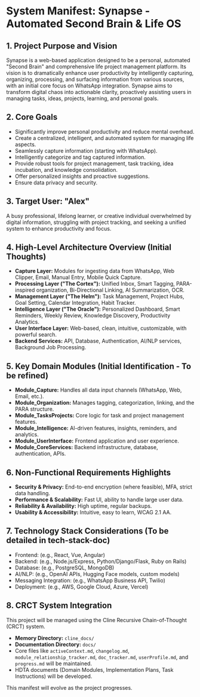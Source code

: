 # System Manifest: Synapse - Automated Second Brain & Life OS

## 1. Project Purpose and Vision

Synapse is a web-based application designed to be a personal, automated "Second Brain" and comprehensive life project management platform. Its vision is to dramatically enhance user productivity by intelligently capturing, organizing, processing, and surfacing information from various sources, with an initial core focus on WhatsApp integration. Synapse aims to transform digital chaos into actionable clarity, proactively assisting users in managing tasks, ideas, projects, learning, and personal goals.

## 2. Core Goals

*   Significantly improve personal productivity and reduce mental overhead.
*   Create a centralized, intelligent, and automated system for managing life aspects.
*   Seamlessly capture information (starting with WhatsApp).
*   Intelligently categorize and tag captured information.
*   Provide robust tools for project management, task tracking, idea incubation, and knowledge consolidation.
*   Offer personalized insights and proactive suggestions.
*   Ensure data privacy and security.

## 3. Target User: "Alex"

A busy professional, lifelong learner, or creative individual overwhelmed by digital information, struggling with project tracking, and seeking a unified system to enhance productivity and focus.

## 4. High-Level Architecture Overview (Initial Thoughts)

*   **Capture Layer:** Modules for ingesting data from WhatsApp, Web Clipper, Email, Manual Entry, Mobile Quick Capture.
*   **Processing Layer ("The Cortex"):** Unified Inbox, Smart Tagging, PARA-inspired organization, Bi-Directional Linking, AI Summarization, OCR.
*   **Management Layer ("The Helm"):** Task Management, Project Hubs, Goal Setting, Calendar Integration, Habit Tracker.
*   **Intelligence Layer ("The Oracle"):** Personalized Dashboard, Smart Reminders, Weekly Review, Knowledge Discovery, Productivity Analytics.
*   **User Interface Layer:** Web-based, clean, intuitive, customizable, with powerful search.
*   **Backend Services:** API, Database, Authentication, AI/NLP services, Background Job Processing.

## 5. Key Domain Modules (Initial Identification - To be refined)

*   **Module_Capture:** Handles all data input channels (WhatsApp, Web, Email, etc.).
*   **Module_Organization:** Manages tagging, categorization, linking, and the PARA structure.
*   **Module_TasksProjects:** Core logic for task and project management features.
*   **Module_Intelligence:** AI-driven features, insights, reminders, and analytics.
*   **Module_UserInterface:** Frontend application and user experience.
*   **Module_CoreServices:** Backend infrastructure, database, authentication, APIs.

## 6. Non-Functional Requirements Highlights

*   **Security & Privacy:** End-to-end encryption (where feasible), MFA, strict data handling.
*   **Performance & Scalability:** Fast UI, ability to handle large user data.
*   **Reliability & Availability:** High uptime, regular backups.
*   **Usability & Accessibility:** Intuitive, easy to learn, WCAG 2.1 AA.

## 7. Technology Stack Considerations (To be detailed in tech-stack-doc)

*   Frontend: (e.g., React, Vue, Angular)
*   Backend: (e.g., Node.js/Express, Python/Django/Flask, Ruby on Rails)
*   Database: (e.g., PostgreSQL, MongoDB)
*   AI/NLP: (e.g., OpenAI APIs, Hugging Face models, custom models)
*   Messaging Integration: (e.g., WhatsApp Business API, Twilio)
*   Deployment: (e.g., AWS, Google Cloud, Azure, Vercel)

## 8. CRCT System Integration

This project will be managed using the Cline Recursive Chain-of-Thought (CRCT) system.
*   **Memory Directory:** `cline_docs/`
*   **Documentation Directory:** `docs/`
*   Core files like `activeContext.md`, `changelog.md`, `module_relationship_tracker.md`, `doc_tracker.md`, `userProfile.md`, and `progress.md` will be maintained.
*   HDTA documents (Domain Modules, Implementation Plans, Task Instructions) will be developed.

This manifest will evolve as the project progresses.
